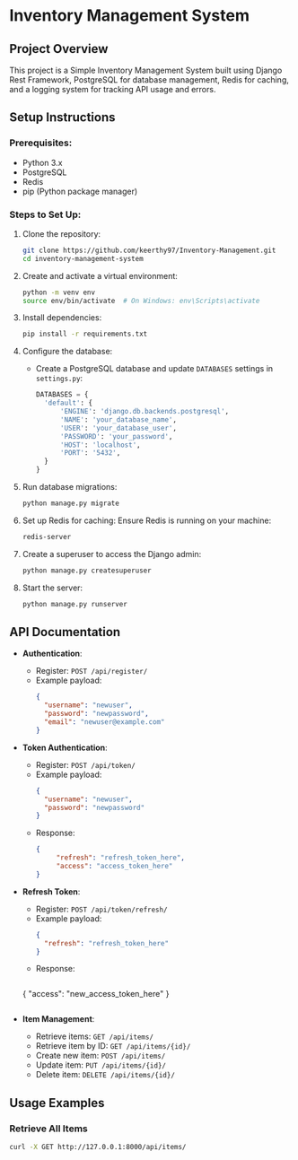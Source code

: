 # Inventory Management System

## Project Overview
This project is a Simple Inventory Management System built using Django Rest Framework, PostgreSQL for database management, Redis for caching, and a logging system for tracking API usage and errors.

## Setup Instructions

### Prerequisites:
- Python 3.x
- PostgreSQL
- Redis
- pip (Python package manager)

### Steps to Set Up:
1. Clone the repository:
   ```bash
   git clone https://github.com/keerthy97/Inventory-Management.git
   cd inventory-management-system
   ```

3. Create and activate a virtual environment:
   ```bash
   python -m venv env
   source env/bin/activate  # On Windows: env\Scripts\activate
   ```

4. Install dependencies:
   ```bash
   pip install -r requirements.txt
   ```

5. Configure the database:
   - Create a PostgreSQL database and update `DATABASES` settings in `settings.py`:
     ```python
     DATABASES = {
       'default': {
           'ENGINE': 'django.db.backends.postgresql',
           'NAME': 'your_database_name',
           'USER': 'your_database_user',
           'PASSWORD': 'your_password',
           'HOST': 'localhost',
           'PORT': '5432',
       }
     }
     ```

6. Run database migrations:
   ```bash
   python manage.py migrate
   ```

7. Set up Redis for caching:
   Ensure Redis is running on your machine:
   ```bash
   redis-server
   ```

8. Create a superuser to access the Django admin:
   ```bash
   python manage.py createsuperuser
   ```

9. Start the server:
   ```bash
   python manage.py runserver
   ```

## API Documentation

- **Authentication**:
  - Register: `POST /api/register/`
  - Example payload:
    ```json
    {
      "username": "newuser",
      "password": "newpassword",
      "email": "newuser@example.com"
    }
    ```
    
- **Token Authentication**:
  - Register: `POST /api/token/`
  - Example payload:
    ```json
    {
      "username": "newuser",
      "password": "newpassword"
    }
    ```
  - Response:
    ```json
    {
         "refresh": "refresh_token_here",
         "access": "access_token_here"
    }
    ```

- **Refresh Token**:
  - Register: `POST /api/token/refresh/`
  - Example payload:
    ```json
    {
      "refresh": "refresh_token_here"
    }
    ```
   - Response:
     ```json
    {
      "access": "new_access_token_here"
    }
    ```

- **Item Management**:
  - Retrieve items: `GET /api/items/`
  - Retrieve item by ID: `GET /api/items/{id}/`
  - Create new item: `POST /api/items/`
  - Update item: `PUT /api/items/{id}/`
  - Delete item: `DELETE /api/items/{id}/`

## Usage Examples

### Retrieve All Items
```bash
curl -X GET http://127.0.0.1:8000/api/items/
